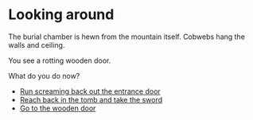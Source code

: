 # **Looking around**

The burial chamber is hewn from the mountain itself. Cobwebs hang the walls and ceiling.
  
You see a rotting wooden door.

 What do you do now?

 - [Run screaming back out the entrance door](../begin-journey.md)
 - [Reach back in the tomb and take the sword](../10/10.md)
 - [Go to the wooden door](../5/5.md)
 
